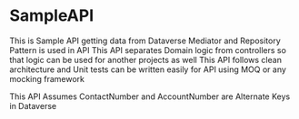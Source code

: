 # SampleAPI
This is Sample API getting data from Dataverse 
Mediator and Repository Pattern is used in API
This API separates Domain logic from controllers so that logic can be used for another projects as well
This API follows clean architecture and Unit tests can be written easily for API using MOQ or any mocking framework

This API Assumes ContactNumber and AccountNumber are Alternate Keys in Dataverse
